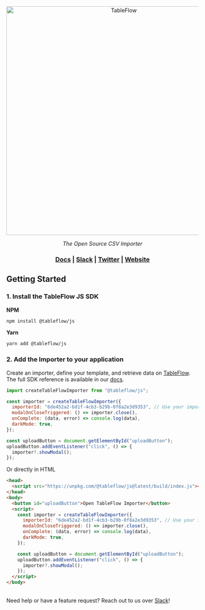 <div align="center">
<a href="https://tableflow.com"><img src="https://tableflow-assets-cdn.s3.amazonaws.com/TableFlow-readme-header.png" width="600" alt="TableFlow"></a>

<em>The Open Source CSV Importer</em>

<h3>
    <a href="https://tableflow.com/docs">Docs</a> |
    <a href="https://join.slack.com/t/tableflow/shared_invite/zt-1psu47idh-vnItf_BaWcIWih8flGZ0fw">Slack</a> |
    <a href="https://twitter.com/tableflow">Twitter</a> |
    <a href="https://tableflow.com">Website</a> 
</h3>

</div>

## Getting Started

### 1. Install the TableFlow JS SDK

**NPM**

```bash
npm install @tableflow/js
```

**Yarn**

```bash
yarn add @tableflow/js
```

### 2. Add the Importer to your application

Create an importer, define your template, and retrieve data on [TableFlow](https://app.tableflow.com/importers).
\
The full SDK reference is available in our [docs](https://tableflow.com/docs/sdk-reference/javascript).

```javascript
import createTableFlowImporter from "@tableflow/js";

const importer = createTableFlowImporter({
  importerId: "6de452a2-bd1f-4cb3-b29b-0f8a2e3d9353", // Use your importer ID from https://app.tableflow.com/importers
  modalOnCloseTriggered: () => importer.close(),
  onComplete: (data, error) => console.log(data),
  darkMode: true,
});

const uploadButton = document.getElementById("uploadButton");
uploadButton.addEventListener("click", () => {
  importer?.showModal();
});
```

Or directly in HTML

```html
<head>
  <script src="https://unpkg.com/@tableflow/js@latest/build/index.js"></script>
</head>
<body>
  <button id="uploadButton">Open TableFlow Importer</button>
  <script>
    const importer = createTableFlowImporter({
      importerId: "6de452a2-bd1f-4cb3-b29b-0f8a2e3d9353", // Use your importer ID from https://app.tableflow.com/importers
      modalOnCloseTriggered: () => importer.close(),
      onComplete: (data, error) => console.log(data),
      darkMode: true,
    });

    const uploadButton = document.getElementById("uploadButton");
    uploadButton.addEventListener("click", () => {
      importer?.showModal();
    });
  </script>
</body>
```

\
Need help or have a feature request? Reach out to us over [Slack](https://join.slack.com/t/tableflow/shared_invite/zt-1psu47idh-vnItf_BaWcIWih8flGZ0fw)!
